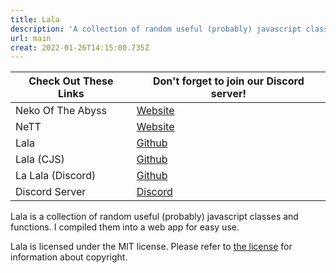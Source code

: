 ```yaml
---
title: Lala
description: 'A collection of random useful (probably) javascript classes and functions. '
url: main
creat: 2022-01-26T14:15:00.735Z
---
```


| **Check Out These Links** | Don't forget to join our Discord server!                             |
| ------------------------- | -------------------------------------------------------------------- |
| Neko Of The Abyss         | [Website](https://nekooftheabyss.xyz)                                |
| NeTT                      | [Website](https://nekooftheabyss.xyz/NeTT)                           |
| Lala                      | [Github](https://github.com/nekooftheabyss/lala)                     |
| Lala (CJS)                | [Github](https://github.com/NekoOfTheAbyss/lala/releases/tag/v1.2.2) |
| La Lala (Discord)         | [Github](https://github.com/nekooftheabyss/lala-discord)             |
| Discord Server            | [Discord](https://discord.gg/G5jpusmDqw)                             |

Lala is a collection of random useful (probably) javascript classes and functions. I compiled them into a web app for easy use.

Lala is licensed under the MIT license. Please refer to [the license](https://github.com/NekoOfTheAbyss/lala/blob/main/LICENSE) for information about copyright.
